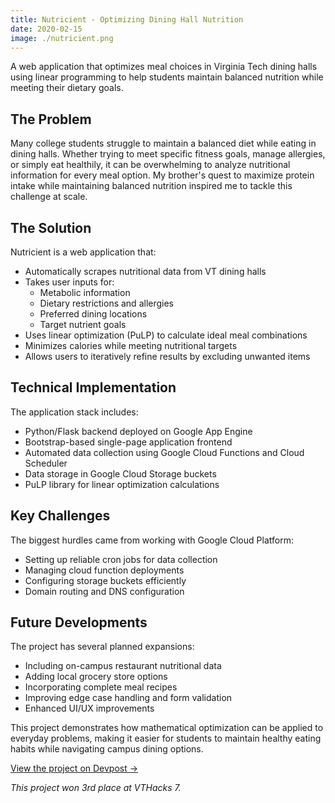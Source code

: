 ```yaml
---
title: Nutricient - Optimizing Dining Hall Nutrition
date: 2020-02-15
image: ./nutricient.png
---
```


A web application that optimizes meal choices in Virginia Tech dining halls using linear programming to help students maintain balanced nutrition while meeting their dietary goals.

## The Problem

Many college students struggle to maintain a balanced diet while eating in dining halls. Whether trying to meet specific fitness goals, manage allergies, or simply eat healthily, it can be overwhelming to analyze nutritional information for every meal option. My brother's quest to maximize protein intake while maintaining balanced nutrition inspired me to tackle this challenge at scale.

## The Solution

Nutricient is a web application that:
- Automatically scrapes nutritional data from VT dining halls
- Takes user inputs for:
  - Metabolic information
  - Dietary restrictions and allergies
  - Preferred dining locations
  - Target nutrient goals
- Uses linear optimization (PuLP) to calculate ideal meal combinations
- Minimizes calories while meeting nutritional targets
- Allows users to iteratively refine results by excluding unwanted items

## Technical Implementation

The application stack includes:
- Python/Flask backend deployed on Google App Engine
- Bootstrap-based single-page application frontend
- Automated data collection using Google Cloud Functions and Cloud Scheduler
- Data storage in Google Cloud Storage buckets
- PuLP library for linear optimization calculations

## Key Challenges

The biggest hurdles came from working with Google Cloud Platform:
- Setting up reliable cron jobs for data collection
- Managing cloud function deployments
- Configuring storage buckets efficiently
- Domain routing and DNS configuration

## Future Developments

The project has several planned expansions:
- Including on-campus restaurant nutritional data
- Adding local grocery store options
- Incorporating complete meal recipes
- Improving edge case handling and form validation
- Enhanced UI/UX improvements

This project demonstrates how mathematical optimization can be applied to everyday problems, making it easier for students to maintain healthy eating habits while navigating campus dining options.

[View the project on Devpost →](https://devpost.com/software/nutricient)

*This project won 3rd place at VTHacks 7.*